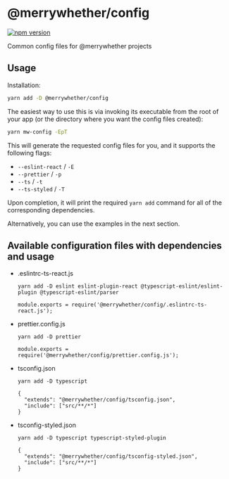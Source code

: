 # &#64;merrywhether/config

[![npm version](https://badge.fury.io/js/%40merrywhether%2Fconfig.svg)](https://www.npmjs.com/package/%40merrywhether%2Fconfig)

Common config files for &#64;merrywhether projects

## Usage

Installation:

```sh
yarn add -D @merrywhether/config
```

The easiest way to use this is via invoking its executable from the root of your
app (or the directory where you want the config files created):

```sh
yarn mw-config -EpT
```

This will generate the requested config files for you, and it supports the
following flags:

- `--eslint-react` / `-E`
- `--prettier` / `-p`
- `--ts` / `-t`
- `--ts-styled` / `-T`

Upon completion, it will print the required `yarn add` command for all of the
corresponding dependencies.

Alternatively, you can use the examples in the next section.

## Available configuration files with dependencies and usage

- .eslintrc-ts-react.js

  `yarn add -D eslint eslint-plugin-react @typescript-eslint/eslint-plugin @typescript-eslint/parser`

  `module.exports = require('@merrywhether/config/.eslintrc-ts-react.js');`

- prettier.config.js

  `yarn add -D prettier`

  `module.exports = require('@merrywhether/config/prettier.config.js');`

- tsconfig.json

  `yarn add -D typescript`

  ```
  {
    "extends": "@merrywhether/config/tsconfig.json",
    "include": ["src/**/*"]
  }
  ```

- tsconfig-styled.json

  `yarn add -D typescript typescript-styled-plugin`

  ```
  {
    "extends": "@merrywhether/config/tsconfig-styled.json",
    "include": ["src/**/*"]
  }
  ```

